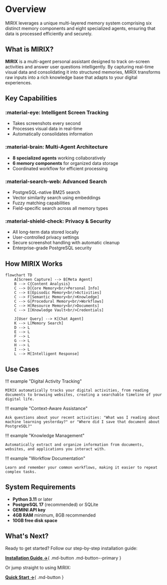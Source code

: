 # Overview

MIRIX leverages a unique multi-layered memory system comprising six distinct memory components and eight specialized agents, ensuring that data is processed efficiently and securely.

## What is MIRIX?

**MIRIX** is a multi-agent personal assistant designed to track on-screen activities and answer user questions intelligently. By capturing real-time visual data and consolidating it into structured memories, MIRIX transforms raw inputs into a rich knowledge base that adapts to your digital experiences.

## Key Capabilities

### :material-eye: Intelligent Screen Tracking
- Takes screenshots every second
- Processes visual data in real-time
- Automatically consolidates information

### :material-brain: Multi-Agent Architecture
- **8 specialized agents** working collaboratively
- **6 memory components** for organized data storage
- Coordinated workflow for efficient processing

### :material-search-web: Advanced Search
- PostgreSQL-native BM25 search
- Vector similarity search using embeddings
- Fuzzy matching capabilities
- Field-specific search across all memory types

### :material-shield-check: Privacy & Security
- All long-term data stored locally
- User-controlled privacy settings
- Secure screenshot handling with automatic cleanup
- Enterprise-grade PostgreSQL security

## How MIRIX Works

```mermaid
flowchart TD
    A[Screen Capture] --> B[Meta Agent]
    B --> C{Content Analysis}
    C --> D[Core Memory<br/>Personal Info]
    C --> E[Episodic Memory<br/>Activities]
    C --> F[Semantic Memory<br/>Knowledge]
    C --> G[Procedural Memory<br/>Workflows]
    C --> H[Resource Memory<br/>Documents]
    C --> I[Knowledge Vault<br/>Credentials]
    
    J[User Query] --> K[Chat Agent]
    K --> L[Memory Search]
    D --> L
    E --> L
    F --> L
    G --> L
    H --> L
    I --> L
    L --> M[Intelligent Response]
```

## Use Cases

!!! example "Digital Activity Tracking"
    
    MIRIX automatically tracks your digital activities, from reading documents to browsing websites, creating a searchable timeline of your digital life.

!!! example "Context-Aware Assistance"
    
    Ask questions about your recent activities: "What was I reading about machine learning yesterday?" or "Where did I save that document about PostgreSQL?"

!!! example "Knowledge Management"
    
    Automatically extract and organize information from documents, websites, and applications you interact with.

!!! example "Workflow Documentation"
    
    Learn and remember your common workflows, making it easier to repeat complex tasks.

## System Requirements

- **Python 3.11** or later
- **PostgreSQL 17** (recommended) or SQLite
- **GEMINI API key**
- **4GB RAM** minimum, 8GB recommended
- **10GB free disk space**

## What's Next?

Ready to get started? Follow our step-by-step installation guide:

[**Installation Guide →**](installation.md){ .md-button .md-button--primary }

Or jump straight to using MIRIX:

[**Quick Start →**](quick-start.md){ .md-button } 